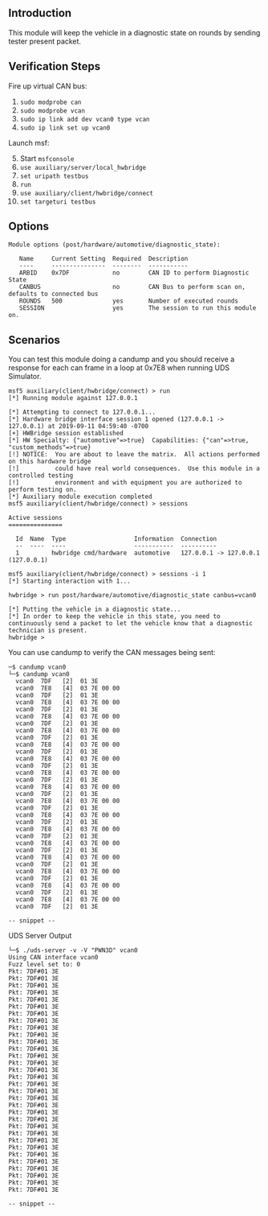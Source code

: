 ## Introduction
This module will keep the vehicle in a diagnostic state on rounds by sending tester present packet.

## Verification Steps

Fire up virtual CAN bus:

1. `sudo modprobe can`
2. `sudo modprobe vcan`
3. `sudo ip link add dev vcan0 type vcan`
4. `sudo ip link set up vcan0`

Launch msf:

5. Start `msfconsole`
6. `use auxiliary/server/local_hwbridge`
7. `set uripath testbus`
8. `run`
9. `use auxiliary/client/hwbridge/connect`
10. `set targeturi testbus`

## Options

```
Module options (post/hardware/automotive/diagnostic_state):

   Name     Current Setting  Required  Description
   ----     ---------------  --------  -----------
   ARBID    0x7DF            no        CAN ID to perform Diagnostic State
   CANBUS                    no        CAN Bus to perform scan on, defaults to connected bus
   ROUNDS   500              yes       Number of executed rounds
   SESSION                   yes       The session to run this module on.
```

## Scenarios
You can test this module doing a candump and you should receive a response for each can frame in a loop at 0x7E8 when running UDS Simulator.

```
msf5 auxiliary(client/hwbridge/connect) > run
[*] Running module against 127.0.0.1

[*] Attempting to connect to 127.0.0.1...
[*] Hardware bridge interface session 1 opened (127.0.0.1 -> 127.0.0.1) at 2019-09-11 04:59:40 -0700
[+] HWBridge session established
[*] HW Specialty: {"automotive"=>true}  Capabilities: {"can"=>true, "custom_methods"=>true}
[!] NOTICE:  You are about to leave the matrix.  All actions performed on this hardware bridge
[!]          could have real world consequences.  Use this module in a controlled testing
[!]          environment and with equipment you are authorized to perform testing on.
[*] Auxiliary module execution completed
msf5 auxiliary(client/hwbridge/connect) > sessions

Active sessions
===============

  Id  Name  Type                   Information  Connection
  --  ----  ----                   -----------  ----------
  1         hwbridge cmd/hardware  automotive   127.0.0.1 -> 127.0.0.1 (127.0.0.1)

msf5 auxiliary(client/hwbridge/connect) > sessions -i 1
[*] Starting interaction with 1...

hwbridge > run post/hardware/automotive/diagnostic_state canbus=vcan0

[*] Putting the vehicle in a diagnostic state...
[*] In order to keep the vehicle in this state, you need to continuously send a packet to let the vehicle know that a diagnostic technician is present.
hwbridge > 
```

You can use candump to verify the CAN messages being sent:

```
─$ candump vcan0          
└─$ candump vcan0
  vcan0  7DF   [2]  01 3E
  vcan0  7E8   [4]  03 7E 00 00
  vcan0  7DF   [2]  01 3E
  vcan0  7E8   [4]  03 7E 00 00
  vcan0  7DF   [2]  01 3E
  vcan0  7E8   [4]  03 7E 00 00
  vcan0  7DF   [2]  01 3E
  vcan0  7E8   [4]  03 7E 00 00
  vcan0  7DF   [2]  01 3E
  vcan0  7E8   [4]  03 7E 00 00
  vcan0  7DF   [2]  01 3E
  vcan0  7E8   [4]  03 7E 00 00
  vcan0  7DF   [2]  01 3E
  vcan0  7E8   [4]  03 7E 00 00
  vcan0  7DF   [2]  01 3E
  vcan0  7E8   [4]  03 7E 00 00
  vcan0  7DF   [2]  01 3E
  vcan0  7E8   [4]  03 7E 00 00
  vcan0  7DF   [2]  01 3E
  vcan0  7E8   [4]  03 7E 00 00
  vcan0  7DF   [2]  01 3E
  vcan0  7E8   [4]  03 7E 00 00
  vcan0  7DF   [2]  01 3E
  vcan0  7E8   [4]  03 7E 00 00
  vcan0  7DF   [2]  01 3E
  vcan0  7E8   [4]  03 7E 00 00
  vcan0  7DF   [2]  01 3E
  vcan0  7E8   [4]  03 7E 00 00
  vcan0  7DF   [2]  01 3E
  vcan0  7E8   [4]  03 7E 00 00
  vcan0  7DF   [2]  01 3E
  vcan0  7E8   [4]  03 7E 00 00
  vcan0  7DF   [2]  01 3E

-- snippet --
```

UDS Server Output
```
└─$ ./uds-server -v -V "PWN3D" vcan0
Using CAN interface vcan0
Fuzz level set to: 0
Pkt: 7DF#01 3E 
Pkt: 7DF#01 3E 
Pkt: 7DF#01 3E 
Pkt: 7DF#01 3E 
Pkt: 7DF#01 3E 
Pkt: 7DF#01 3E 
Pkt: 7DF#01 3E 
Pkt: 7DF#01 3E 
Pkt: 7DF#01 3E 
Pkt: 7DF#01 3E 
Pkt: 7DF#01 3E 
Pkt: 7DF#01 3E 
Pkt: 7DF#01 3E 
Pkt: 7DF#01 3E 
Pkt: 7DF#01 3E 
Pkt: 7DF#01 3E 
Pkt: 7DF#01 3E 
Pkt: 7DF#01 3E 
Pkt: 7DF#01 3E 
Pkt: 7DF#01 3E 
Pkt: 7DF#01 3E 
Pkt: 7DF#01 3E 
Pkt: 7DF#01 3E 
Pkt: 7DF#01 3E 
Pkt: 7DF#01 3E 
Pkt: 7DF#01 3E 
Pkt: 7DF#01 3E 
Pkt: 7DF#01 3E 
Pkt: 7DF#01 3E 
Pkt: 7DF#01 3E 
Pkt: 7DF#01 3E 
Pkt: 7DF#01 3E 

-- snippet --
```
